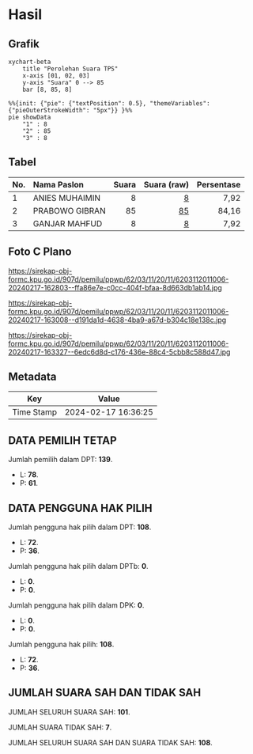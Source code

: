 # Hasil

## Grafik

```mermaid
xychart-beta
    title "Perolehan Suara TPS"
    x-axis [01, 02, 03]
    y-axis "Suara" 0 --> 85
    bar [8, 85, 8]
```

```mermaid
%%{init: {"pie": {"textPosition": 0.5}, "themeVariables": {"pieOuterStrokeWidth": "5px"}} }%%
pie showData
    "1" : 8
    "2" : 85
    "3" : 8
```

## Tabel

| No. | Nama Paslon    | Suara | Suara (raw) | Persentase |
|:--- |:-------------- | -----:| -----------:| ----------:|
| 1   | ANIES MUHAIMIN | 8     | [8][p-1]    | 7,92       |
| 2   | PRABOWO GIBRAN | 85    | [85][p-2]   | 84,16      |
| 3   | GANJAR MAHFUD  | 8     | [8][p-3]    | 7,92       |


[p-1]: https://github.com/gigit-pemilu/pemilu-2024-62-kalimantan-tengah/blob/main/pilpres/hitung-suara/sub/62-kalimantan-tengah/sub/03-kapuas/sub/11-kapuas-tengah/sub/2011-barunang/sub/006-tps/sub/paslon-1.txt
[p-2]: https://github.com/gigit-pemilu/pemilu-2024-62-kalimantan-tengah/blob/main/pilpres/hitung-suara/sub/62-kalimantan-tengah/sub/03-kapuas/sub/11-kapuas-tengah/sub/2011-barunang/sub/006-tps/sub/paslon-2.txt
[p-3]: https://github.com/gigit-pemilu/pemilu-2024-62-kalimantan-tengah/blob/main/pilpres/hitung-suara/sub/62-kalimantan-tengah/sub/03-kapuas/sub/11-kapuas-tengah/sub/2011-barunang/sub/006-tps/sub/paslon-3.txt

## Foto C Plano

https://sirekap-obj-formc.kpu.go.id/907d/pemilu/ppwp/62/03/11/20/11/6203112011006-20240217-162803--ffa86e7e-c0cc-404f-bfaa-8d663db1ab14.jpg

https://sirekap-obj-formc.kpu.go.id/907d/pemilu/ppwp/62/03/11/20/11/6203112011006-20240217-163008--d191da1d-4638-4ba9-a67d-b304c18e138c.jpg

https://sirekap-obj-formc.kpu.go.id/907d/pemilu/ppwp/62/03/11/20/11/6203112011006-20240217-163327--6edc6d8d-c176-436e-88c4-5cbb8c588d47.jpg


## Metadata

| Key        | Value               |
| ---------- | ------------------- |
| Time Stamp | 2024-02-17 16:36:25 |


## DATA PEMILIH TETAP

Jumlah pemilih dalam DPT: **139**.
 * L: **78**.
 * P: **61**.

## DATA PENGGUNA HAK PILIH

Jumlah pengguna hak pilih dalam DPT: **108**.
 * L: **72**.
 * P: **36**.

Jumlah pengguna hak pilih dalam DPTb: **0**.
 * L: **0**.
 * P: **0**.

Jumlah pengguna hak pilih dalam DPK: **0**.
 * L: **0**.
 * P: **0**.

Jumlah pengguna hak pilih: **108**.
 * L: **72**.
 * P: **36**.

## JUMLAH SUARA SAH DAN TIDAK SAH

JUMLAH SELURUH SUARA SAH: **101**.

JUMLAH SUARA TIDAK SAH: **7**.

JUMLAH SELURUH SUARA SAH DAN SUARA TIDAK SAH: **108**.


